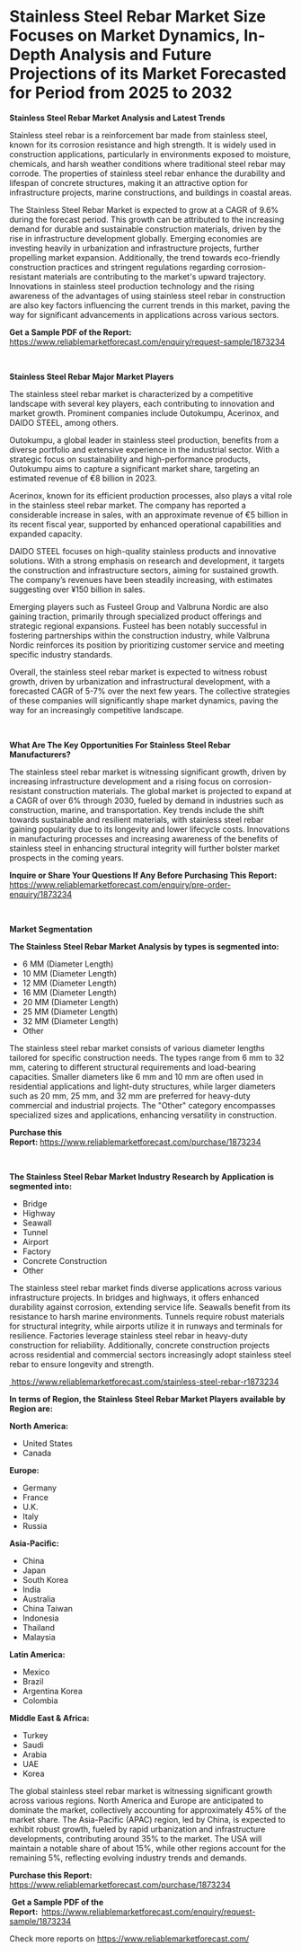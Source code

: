 <p><h1>Stainless Steel Rebar Market Size Focuses on Market Dynamics, In-Depth Analysis and Future Projections of its Market Forecasted for Period from 2025 to 2032</h1></p><p><strong>Stainless Steel Rebar Market Analysis and Latest Trends</strong></p>
<p><p>Stainless steel rebar is a reinforcement bar made from stainless steel, known for its corrosion resistance and high strength. It is widely used in construction applications, particularly in environments exposed to moisture, chemicals, and harsh weather conditions where traditional steel rebar may corrode. The properties of stainless steel rebar enhance the durability and lifespan of concrete structures, making it an attractive option for infrastructure projects, marine constructions, and buildings in coastal areas.</p><p>The Stainless Steel Rebar Market is expected to grow at a CAGR of 9.6% during the forecast period. This growth can be attributed to the increasing demand for durable and sustainable construction materials, driven by the rise in infrastructure development globally. Emerging economies are investing heavily in urbanization and infrastructure projects, further propelling market expansion. Additionally, the trend towards eco-friendly construction practices and stringent regulations regarding corrosion-resistant materials are contributing to the market's upward trajectory. Innovations in stainless steel production technology and the rising awareness of the advantages of using stainless steel rebar in construction are also key factors influencing the current trends in this market, paving the way for significant advancements in applications across various sectors.</p></p>
<p><strong>Get a Sample PDF of the Report:&nbsp;</strong> <a href="https://www.reliablemarketforecast.com/enquiry/request-sample/1873234?utm_campaign=3344&utm_medium=2&utm_source=Github&utm_content=ia&utm_term=31032025&utm_id=stainless-steel-rebar">https://www.reliablemarketforecast.com/enquiry/request-sample/1873234</a></p>
<p>&nbsp;</p>
<p><strong>Stainless Steel Rebar Major Market Players</strong></p>
<p><p>The stainless steel rebar market is characterized by a competitive landscape with several key players, each contributing to innovation and market growth. Prominent companies include Outokumpu, Acerinox, and DAIDO STEEL, among others.</p><p>Outokumpu, a global leader in stainless steel production, benefits from a diverse portfolio and extensive experience in the industrial sector. With a strategic focus on sustainability and high-performance products, Outokumpu aims to capture a significant market share, targeting an estimated revenue of €8 billion in 2023.</p><p>Acerinox, known for its efficient production processes, also plays a vital role in the stainless steel rebar market. The company has reported a considerable increase in sales, with an approximate revenue of €5 billion in its recent fiscal year, supported by enhanced operational capabilities and expanded capacity.</p><p>DAIDO STEEL focuses on high-quality stainless products and innovative solutions. With a strong emphasis on research and development, it targets the construction and infrastructure sectors, aiming for sustained growth. The company’s revenues have been steadily increasing, with estimates suggesting over ¥150 billion in sales. </p><p>Emerging players such as Fusteel Group and Valbruna Nordic are also gaining traction, primarily through specialized product offerings and strategic regional expansions. Fusteel has been notably successful in fostering partnerships within the construction industry, while Valbruna Nordic reinforces its position by prioritizing customer service and meeting specific industry standards.</p><p>Overall, the stainless steel rebar market is expected to witness robust growth, driven by urbanization and infrastructural development, with a forecasted CAGR of 5-7% over the next few years. The collective strategies of these companies will significantly shape market dynamics, paving the way for an increasingly competitive landscape.</p></p>
<p>&nbsp;</p>
<p><strong>What Are The Key Opportunities For Stainless Steel Rebar Manufacturers?</strong></p>
<p><p>The stainless steel rebar market is witnessing significant growth, driven by increasing infrastructure development and a rising focus on corrosion-resistant construction materials. The global market is projected to expand at a CAGR of over 6% through 2030, fueled by demand in industries such as construction, marine, and transportation. Key trends include the shift towards sustainable and resilient materials, with stainless steel rebar gaining popularity due to its longevity and lower lifecycle costs. Innovations in manufacturing processes and increasing awareness of the benefits of stainless steel in enhancing structural integrity will further bolster market prospects in the coming years.</p></p>
<p><strong>Inquire or Share Your Questions If Any Before Purchasing This Report:</strong> <a href="https://www.reliablemarketforecast.com/enquiry/pre-order-enquiry/1873234?utm_campaign=3344&utm_medium=2&utm_source=Github&utm_content=ia&utm_term=31032025&utm_id=stainless-steel-rebar">https://www.reliablemarketforecast.com/enquiry/pre-order-enquiry/1873234</a></p>
<p>&nbsp;</p>
<p><strong>Market Segmentation</strong></p>
<p><strong>The Stainless Steel Rebar Market Analysis by types is segmented into:</strong></p>
<p><ul><li>6 MM (Diameter Length)</li><li>10 MM (Diameter Length)</li><li>12 MM (Diameter Length)</li><li>16 MM (Diameter Length)</li><li>20 MM (Diameter Length)</li><li>25 MM (Diameter Length)</li><li>32 MM (Diameter Length)</li><li>Other</li></ul></p>
<p><p>The stainless steel rebar market consists of various diameter lengths tailored for specific construction needs. The types range from 6 mm to 32 mm, catering to different structural requirements and load-bearing capacities. Smaller diameters like 6 mm and 10 mm are often used in residential applications and light-duty structures, while larger diameters such as 20 mm, 25 mm, and 32 mm are preferred for heavy-duty commercial and industrial projects. The "Other" category encompasses specialized sizes and applications, enhancing versatility in construction.</p></p>
<p><strong>Purchase this Report:&nbsp;</strong><a href="https://www.reliablemarketforecast.com/purchase/1873234?utm_campaign=3344&utm_medium=2&utm_source=Github&utm_content=ia&utm_term=31032025&utm_id=stainless-steel-rebar">https://www.reliablemarketforecast.com/purchase/1873234</a></p>
<p>&nbsp;</p>
<p><strong>The Stainless Steel Rebar Market Industry Research by Application is segmented into:</strong></p>
<p><ul><li>Bridge</li><li>Highway</li><li>Seawall</li><li>Tunnel</li><li>Airport</li><li>Factory</li><li>Concrete Construction</li><li>Other</li></ul></p>
<p><p>The stainless steel rebar market finds diverse applications across various infrastructure projects. In bridges and highways, it offers enhanced durability against corrosion, extending service life. Seawalls benefit from its resistance to harsh marine environments. Tunnels require robust materials for structural integrity, while airports utilize it in runways and terminals for resilience. Factories leverage stainless steel rebar in heavy-duty construction for reliability. Additionally, concrete construction projects across residential and commercial sectors increasingly adopt stainless steel rebar to ensure longevity and strength.</p></p>
<p><a href="https://www.reliablemarketforecast.com/stainless-steel-rebar-r1873234?utm_campaign=3344&utm_medium=2&utm_source=Github&utm_content=ia&utm_term=31032025&utm_id=stainless-steel-rebar">&nbsp;https://www.reliablemarketforecast.com/stainless-steel-rebar-r1873234</a></p>
<p><strong>In terms of Region, the Stainless Steel Rebar Market Players available by Region are:</strong></p>
<p>
    <p> <strong> North America: </strong>
        <ul>
            <li>United States</li>
            <li>Canada</li>
        </ul>
        </p> 
    <p> <strong> Europe: </strong>
        <ul>
            <li>Germany</li>
            <li>France</li>
            <li>U.K.</li>
            <li>Italy</li>
            <li>Russia</li>
        </ul>
        </p> 
    <p> <strong> Asia-Pacific: </strong>
        <ul>
            <li>China</li>
            <li>Japan</li>
            <li>South Korea</li>
            <li>India</li>
            <li>Australia</li>
            <li>China Taiwan</li>
            <li>Indonesia</li>
            <li>Thailand</li>
            <li>Malaysia</li>
        </ul>
        </p> 
    <p> <strong> Latin America: </strong>
        <ul>
            <li>Mexico</li>
            <li>Brazil</li>
            <li>Argentina Korea</li>
            <li>Colombia</li>
        </ul>
        </p> 
    <p> <strong> Middle East & Africa: </strong>
        <ul>
            <li>Turkey</li>
            <li>Saudi</li>
            <li>Arabia</li>
            <li>UAE</li>
            <li>Korea</li>
        </ul>
    </p>
    </p>
<p><p>The global stainless steel rebar market is witnessing significant growth across various regions. North America and Europe are anticipated to dominate the market, collectively accounting for approximately 45% of the market share. The Asia-Pacific (APAC) region, led by China, is expected to exhibit robust growth, fueled by rapid urbanization and infrastructure developments, contributing around 35% to the market. The USA will maintain a notable share of about 15%, while other regions account for the remaining 5%, reflecting evolving industry trends and demands.</p></p>
<p><strong>Purchase this Report: </strong><a href="https://www.reliablemarketforecast.com/purchase/1873234?utm_campaign=3344&utm_medium=2&utm_source=Github&utm_content=ia&utm_term=31032025&utm_id=stainless-steel-rebar">https://www.reliablemarketforecast.com/purchase/1873234</a></p>
<p>&nbsp;<strong>Get a Sample PDF of the Report:&nbsp;&nbsp;</strong><a href="https://www.reliablemarketforecast.com/enquiry/request-sample/1873234?utm_campaign=3344&utm_medium=2&utm_source=Github&utm_content=ia&utm_term=31032025&utm_id=stainless-steel-rebar">https://www.reliablemarketforecast.com/enquiry/request-sample/1873234</a></p>
<p><strong></strong></p>
<p>Check more reports on <a href="https://www.reliablemarketforecast.com/?utm_campaign=3344&utm_medium=2&utm_source=Github&utm_content=ia&utm_term=31032025&utm_id=stainless-steel-rebar">https://www.reliablemarketforecast.com/</a></p>